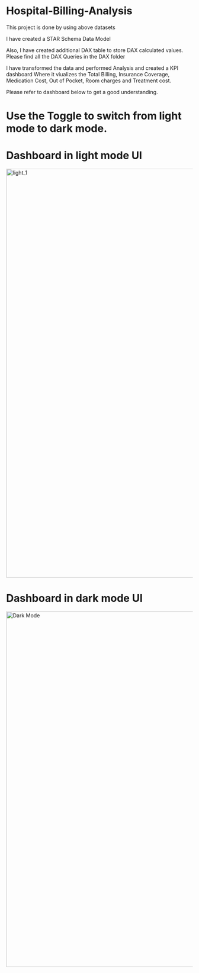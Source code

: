 # Hospital-Billing-Analysis

This project is done by using above datasets

I have created a STAR Schema Data Model

Also, I have created additional DAX table to store DAX calculated values. Please find all the DAX Queries in the DAX folder

I have transformed the data and performed Analysis and created a KPI dashboard Where it viualizes the Total Billing, Insurance Coverage, Medication Cost, Out of Pocket, Room charges and Treatment cost.

Please refer to dashboard below to get a good understanding.

# Use the Toggle to switch from light mode to dark mode.

# Dashboard in light mode UI

<img width="1105" alt="light_1" src="https://github.com/user-attachments/assets/309c79fa-a6b7-4f2c-a8f5-9ef17ae4ce0f" />

# Dashboard in dark mode UI

<img width="961" alt="Dark Mode" src="https://github.com/user-attachments/assets/b07501fc-5f70-45cb-b181-4864c69f7432" />

